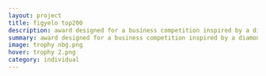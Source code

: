 ```yaml
---
layout: project
title: figyelo top200
description: award designed for a business competition inspired by a diamond and the motion of lifting up an award
summary: award designed for a business competition inspired by a diamond and the motion of lifting up an award
image: trophy nbg.png
hover: trophy 2.png
category: individual
---
```

